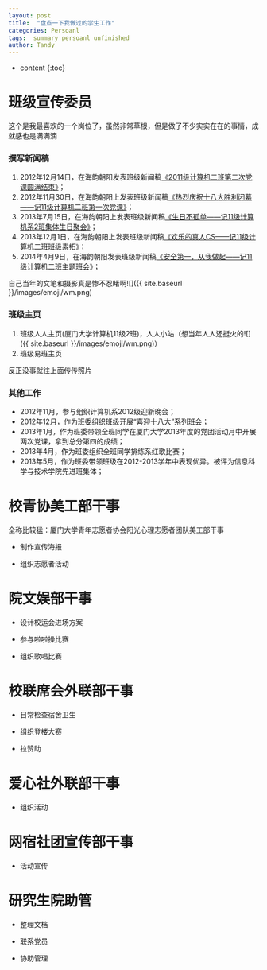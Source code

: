 ```yaml
---
layout: post
title:  "盘点一下我做过的学生工作"
categories: Persoanl
tags:  summary persoanl unfinished
author: Tandy
---
```


* content
{:toc}




# 班级宣传委员

这个是我最喜欢的一个岗位了，虽然非常草根，但是做了不少实实在在的事情，成就感也是满满滴

### 撰写新闻稿

1. 2012年12月14日，在海韵朝阳发表班级新闻稿[《2011级计算机二班第二次党课圆满结束》](http://hyzybks.xmu.edu.cn/5f/14/c1318a24340/page.htm)；
2. 2012年11月30日，在海韵朝阳上发表班级新闻稿[《热烈庆祝十八大胜利闭幕——记11级计算机二班第一次党课》](http://hyzybks.xmu.edu.cn/5d/d4/c1318a24020/page.htm)；
3. 2013年7月15日，在海韵朝阳上发表班级新闻稿[《生日不孤单——记11级计算机系2班集体生日聚会》](http://hyzybks.xmu.edu.cn/61/b2/c1318a25010/page.htm)；
4. 2013年12月1日，在海韵朝阳上发表班级新闻稿[《欢乐的真人CS——记11级计算机二班班级素拓》](http://hyzybks.xmu.edu.cn/63/d9/c1318a25561/page.htm)；
5. 2014年4月9日，在海韵朝阳发表班级新闻稿[《安全第一，从我做起——记11级计算机二班主题班会》](http://hyzybks.xmu.edu.cn/65/73/c1318a25971/page.htm)；

自己当年的文笔和摄影真是惨不忍睹啊![]({{ site.baseurl }}/images/emoji/wm.png)

### 班级主页

1. 班级人人主页(厦门大学计算机11级2班)，人人小站（想当年人人还挺火的![]({{ site.baseurl }}/images/emoji/wm.png)）
2. 班级易班主页

反正没事就往上面传传照片

### 其他工作

- 2012年11月，参与组织计算机系2012级迎新晚会；
- 2012年12月，作为班委组织班级开展“喜迎十八大”系列班会；
- 2013年1月，作为班委带领全班同学在厦门大学2013年度的党团活动月中开展两次党课，拿到总分第四的成绩；
- 2013年4月，作为班委组织全班同学排练系红歌比赛；
- 2013年5月，作为班委带领班级在2012-2013学年中表现优异。被评为信息科学与技术学院先进班集体；

# 校青协美工部干事

全称比较猛：厦门大学青年志愿者协会阳光心理志愿者团队美工部干事

- 制作宣传海报

- 组织志愿者活动

# 院文娱部干事

- 设计校运会进场方案

- 参与啦啦操比赛

- 组织歌唱比赛


# 校联席会外联部干事

- 日常检查宿舍卫生

- 组织登楼大赛

- 拉赞助

# 爱心社外联部干事

- 组织活动

# 网宿社团宣传部干事

- 活动宣传

# 研究生院助管

- 整理文档

- 联系党员

- 协助管理